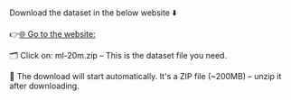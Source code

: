 Download the dataset in the below website ⬇️

👉[🌐 Go to the website:](https://grouplens.org/datasets/movielens/20m/)

🗂️ Click on: ml-20m.zip – This is the dataset file you need.

💾 The download will start automatically. It's a ZIP file (~200MB) – unzip it after downloading.
